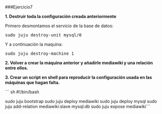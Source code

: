 ###Ejercicio7

**1. Destruir toda la configuración creada anteriormente**

Primero desmontamos el servicio de la base de datos:

<pre>sudo juju destroy-unit mysql/0</pre>

Y a continuación la maquina:

<pre>sudo juju destroy-machine 1</pre>

**2. Volver a crear la máquina anterior y añadirle mediawiki y una relación entre ellos.**


**3. Crear un script en shell para reproducir la configuración usada en las máquinas que hagan falta.**

´´´ sh
#!/bin/bash

sudo juju bootstrap
sudo juju deploy mediawiki
sudo juju deploy mysql
sudo juju add-relation mediawiki:slave mysql:db
sudo juju expose mediawiki´´´